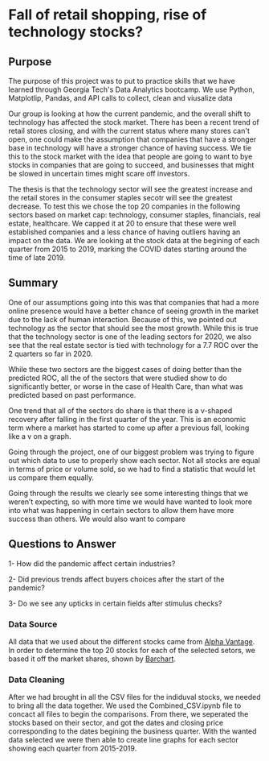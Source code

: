 # Fall of retail shopping, rise of technology stocks? 

## Purpose 
The purpose of this project was to put to practice skills that we have learned through Georgia Tech's Data Analytics bootcamp. We use Python, Matplotlip, Pandas, and API calls to collect, clean and viusalize data

Our group is looking at how the current pandemic, and the overall shift to technology has affected the stock market. There has been a recent trend of retail stores closing, and with the current status where many stores can't open, one could make the assumption that companies that have a stronger base in technology will have a stronger chance of having success. We tie this to the stock market with the idea that people are going to want to bye stocks in companies that are going to succeed, and businesses that might be slowed in uncertain times might scare off investors. 

The thesis is that the technology sector will see the greatest increase and the retail stores in the consumer staples secotr will see the greatest decrease. To test this we chose the top 20 companies in the following sectors based on market cap: technology, consumer staples, financials, real estate, healthcare. We capped it at 20 to ensure that these were well established companies and a less chance of having outliers having an impact on the data. We are looking at the stock data at the begining of each quarter from 2015 to 2019, marking the COVID dates starting around the time of late 2019. 

## Summary 
One of our assumptions going into this was that companies that had a more online presence would have a better chance of seeing growth in the market due to the lack of human interaction. Because of this, we pointed out technology as the sector that should see the most growth. While this is true that the technology sector is one of the leading sectors for 2020, we also see that the real estate sector is tied with technology for a 7.7 ROC over the 2 quarters so far in 2020.

While these two sectors are the biggest cases of doing better than the predicted ROC, all the of the sectors that were studied show to do significantly better, or worse in the case of Health Care, than what was predicted based on past performance.

One trend that all of the sectors do share is that there is a v-shaped recovery after falling in the first quarter of the year. This is an economic term where a market has started to come up after a previous fall, looking like a v on a graph.

Going through the project, one of our biggest problem was trying to figure out which data to use to properly show each sector. Not all stocks are equal in terms of price or volume sold, so we had to find a statistic that would let us compare them equally.

Going through the results we clearly see some interesting things that we weren’t expecting, so with more time we would have wanted to look more into what was happening in certain sectors to allow them have more success than others. We would also want to compare

## Questions to Answer 
1- How did the pandemic affect certain industries? 

2- Did previous trends affect buyers choices after the start of the pandemic? 

3- Do we see any upticks in certain fields after stimulus checks? 

### Data Source 
All data that we used about the different stocks came from [Alpha Vantage](https://www.alphavantage.co/). In order to determine the top 20 stocks for each of the selected setors, we based it off the market shares, shown by [Barchart](https://www.barchart.com/).


### Data Cleaning
After we had brought in all the CSV files for the indiduval stocks, we needed to bring all the data together. We used the Combined_CSV.ipynb file to concact all files to begin the comparisons. From there, we seperated the stocks based on their sector, and got the dates and closing price corresponding to the dates begining the business quarter. With the wanted data selected we were then able to create line graphs for each sector showing each quarter from 2015-2019. 
